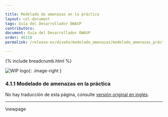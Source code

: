 ```yaml
---

title: Modelado de amenazas en la práctica
layout: col-document
tags: Guía del Desarrollador OWASP
contributors:
document: Guía del Desarrollador OWASP
order: 46110
permalink: /release-es/diseño/modelado_amenazas/modelado_amenazas_práctica/

---
```


{% include breadcrumb.html %}

<style type="text/css">
.image-right {
  height: 180px;
  display: block;
  margin-left: auto;
  margin-right: auto;
  float: right;
}
</style>

![WIP logo](../../../assets/images/dg_wip.png "Trabajo en curso"){: .image-right }

### 4.1.1 Modelado de amenazas en la práctica

No hay traducción de esta página, consulte [versión original en inglés][release060101].

----

[release060101]: https://github.com/OWASP/www-project-developer-guide/blob/main/release/06-design/01-threat-modeling/01-threat-modeling.md

\newpage
